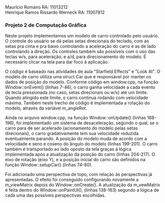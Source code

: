 Maurício Romano RA: 11013212  
Henrique Ramos Rissardo Werneck RA: 11007812

### Projeto 2 de Computação Gráfica
Neste projeto implementamos um modelo de carro controlado pelo usuário. O controle do usuário se dá pelas setas direcionais do teclado, com as setas pra cima e pra baixo controlando a aceleração do carro e as de lado controlando a direção. Os controles também são possíveis com o uso das teclas w/s, para aceleração, e a/d, para direcionamento do modelo. É necessário clicar na tela para dar foco à aplicação.

O código é baseado nas atividades de aula "Starfield Effects" e "Look At". O modelo de carro utiliza uma struct Car que é responsável por manter os dados de posição do modelo.
Conforme código em window.cpp, na função Window::onEvent() (linhas 7-46), o carro ganha velocidade a cada evento de tecla pressionada (no caso, setas direcionais ou w/s) até um limite. Quando atingido este limite, o carro continua rodando com velocidade máxima.
Também neste trecho de código é implementada a rotação do modelo, através da variável m_angleRot.

Ainda no arquivo window.cpp, na função Window::onUpdate() (linhas 188-196), foi implementado um sistema de desaceleração, segundo o qual, se o carro para de ser acelerado (acionamento do modelo pelas setas direcionais), o carro gradativamente tem sua velocidade reduzida eventualmente parando.
A posição do modelo muda de acordo com a velocidade e seno e coseno do ângulo do modelo (linhas 199-201).
O carro também é transportado ao lado oposto da tela graças à lógica implementada após a atualização da posição do carro (linhas 204-217).
O eixo de rotação (eixo Y), e a posição inicial do carro são definidos na função Window::setupCar() (linhas 74-80).

Foi adicionado uma perspectiva de topo, com relação às perspectivas já apresentadas. O efeito foi conseguido configurando novamente a m_viewMatrix depois do Window::onCreate(). A atualização da m_vewMatrix é feita dentro do Window::onPaintUI(), (linhas 138-163) segundo a lógica de cada uma das possíveis perspectivas escolhidas.